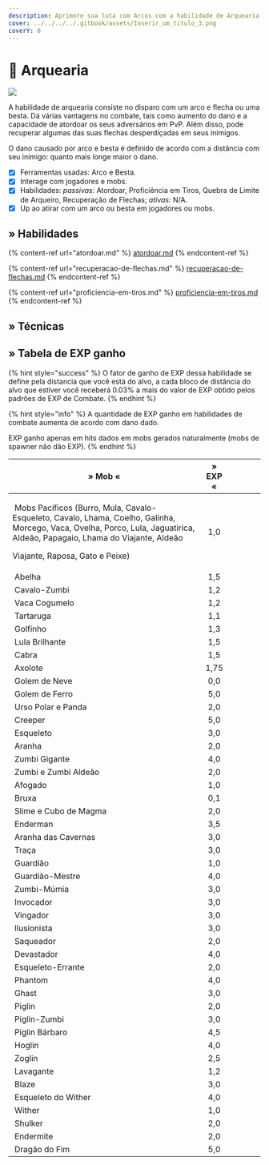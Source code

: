```yaml
---
description: Aprimore sua luta com Arcos com a habilidade de Arquearia!
cover: ../../../../.gitbook/assets/Inserir_um_titulo_3.png
coverY: 0
---
```


# 🏹 Arquearia

![](../../../../.gitbook/assets/ArcherySkill.webp)

A habilidade de arquearia consiste no disparo com um arco e flecha ou uma besta. Dá várias vantagens no combate, tais como aumento do dano e a capacidade de atordoar os seus adversários em PvP. Além disso, pode recuperar algumas das suas flechas desperdiçadas em seus inimigos.

O dano causado por arco e besta é definido de acordo com a distância com seu inimigo: quanto mais longe maior o dano.

* [x] Ferramentas usadas: <img src="../../../../.gitbook/assets/8483-minecraftbow.png" alt="" data-size="line">Arco e <img src="../../../../.gitbook/assets/Crossbow_Pull_1.webp" alt="" data-size="line">Besta.
* [x] Interage com jogadores e mobs.
* [x] Habilidades: _passivas:_ Atordoar, Proficiência em Tiros, Quebra de Limite de Arqueiro, Recuperação de Flechas; _ativas:_ N/A.
* [x] Up ao atirar com um arco ou besta em jogadores ou mobs.

## » Habilidades

{% content-ref url="atordoar.md" %}
[atordoar.md](atordoar.md)
{% endcontent-ref %}

{% content-ref url="recuperacao-de-flechas.md" %}
[recuperacao-de-flechas.md](recuperacao-de-flechas.md)
{% endcontent-ref %}

{% content-ref url="proficiencia-em-tiros.md" %}
[proficiencia-em-tiros.md](proficiencia-em-tiros.md)
{% endcontent-ref %}



## » Técnicas

## » Tabela de EXP ganho

{% hint style="success" %}
O fator de ganho de EXP dessa habilidade se define pela distancia que você está do alvo, a cada bloco de distância do alvo que estiver você receberá 0.03% a mais do valor de EXP obtido pelos padrões de EXP de Combate.
{% endhint %}

{% hint style="info" %}
A quantidade de EXP ganho em habilidades de combate aumenta de acordo com dano dado.

EXP ganho apenas em hits dados em mobs gerados naturalmente (mobs de spawner não dão EXP).
{% endhint %}

<table><thead><tr><th>» Mob «</th><th align="center">» EXP «</th><th data-hidden></th><th data-hidden></th><th data-hidden></th><th data-hidden></th></tr></thead><tbody><tr><td><p><img src="../../../../.gitbook/assets/Pig.webp" alt="" data-size="line"> Mobs Pacíficos (Burro, Mula, Cavalo-Esqueleto, Cavalo, Lhama, Coelho, Galinha, Morcego, Vaca, Ovelha, Porco, Lula, Jaguatirica, Aldeão, Papagaio, Lhama do Viajante, Aldeão </p><p>Viajante, Raposa, Gato e Peixe)</p></td><td align="center">1,0</td><td></td><td></td><td></td><td></td></tr><tr><td><img src="../../../../.gitbook/assets/Bee_types.webp" alt="" data-size="line"> Abelha</td><td align="center">1,5</td><td></td><td></td><td></td><td></td></tr><tr><td><img src="../../../../.gitbook/assets/Zombie_Horse.webp" alt="" data-size="line"> Cavalo-Zumbi</td><td align="center">1,2</td><td></td><td></td><td></td><td></td></tr><tr><td><img src="../../../../.gitbook/assets/Red_Mooshroom_JE4.webp" alt="" data-size="line"> Vaca Cogumelo</td><td align="center">1,2</td><td></td><td></td><td></td><td></td></tr><tr><td><img src="../../../../.gitbook/assets/Turtle.webp" alt="" data-size="line"> Tartaruga</td><td align="center">1,1</td><td></td><td></td><td></td><td></td></tr><tr><td><img src="../../../../.gitbook/assets/Dolphin.webp" alt="" data-size="line"> Golfinho</td><td align="center">1,3</td><td></td><td></td><td></td><td></td></tr><tr><td><img src="../../../../.gitbook/assets/Glow_Squid_JE1.webp" alt="" data-size="line"> Lula Brilhante</td><td align="center">1,5</td><td></td><td></td><td></td><td></td></tr><tr><td><img src="../../../../.gitbook/assets/Goat_JE1_BE1.webp" alt="" data-size="line"> Cabra</td><td align="center">1,5</td><td></td><td></td><td></td><td></td></tr><tr><td><img src="../../../../.gitbook/assets/Lucy_Axolotl_JE2.webp" alt="" data-size="line"> Axolote</td><td align="center">1,75</td><td></td><td></td><td></td><td></td></tr><tr><td><img src="../../../../.gitbook/assets/150px-Snow_Golem.webp" alt="" data-size="line"> Golem de Neve</td><td align="center">0,0</td><td></td><td></td><td></td><td></td></tr><tr><td><img src="../../../../.gitbook/assets/Iron_Golem_JE2_BE2.webp" alt="" data-size="line"> Golem de Ferro</td><td align="center">5,0</td><td></td><td></td><td></td><td></td></tr><tr><td><img src="../../../../.gitbook/assets/Polar_Bear.webp" alt="" data-size="line"> Urso Polar e Panda</td><td align="center">2,0</td><td></td><td></td><td></td><td></td></tr><tr><td><img src="../../../../.gitbook/assets/Creeper.webp" alt="" data-size="line"> Creeper</td><td align="center">5,0</td><td></td><td></td><td></td><td></td></tr><tr><td><img src="../../../../.gitbook/assets/Lefthandedskeleton.webp" alt="" data-size="line"> Esqueleto</td><td align="center">3,0</td><td></td><td></td><td></td><td></td></tr><tr><td><img src="../../../../.gitbook/assets/Spider_JE4_BE3.webp" alt="" data-size="line"> Aranha</td><td align="center">2,0</td><td></td><td></td><td></td><td></td></tr><tr><td><img src="../../../../.gitbook/assets/Zombie.webp" alt="" data-size="line"> Zumbi Gigante</td><td align="center">4,0</td><td></td><td></td><td></td><td></td></tr><tr><td><img src="../../../../.gitbook/assets/Zombie.webp" alt="" data-size="line"> Zumbi e Zumbi Aldeão</td><td align="center">2,0</td><td></td><td></td><td></td><td></td></tr><tr><td><img src="../../../../.gitbook/assets/Drowned_Throwing_Trident_Revision_1.webp" alt="" data-size="line"> Afogado</td><td align="center">1,0</td><td></td><td></td><td></td><td></td></tr><tr><td><img src="../../../../.gitbook/assets/Witch_BE.webp" alt="" data-size="line"> Bruxa</td><td align="center">0,1</td><td></td><td></td><td></td><td></td></tr><tr><td><img src="../../../../.gitbook/assets/Slime_JE3_BE2.webp" alt="" data-size="line"> Slime e Cubo de Magma</td><td align="center">2,0</td><td></td><td></td><td></td><td></td></tr><tr><td><img src="../../../../.gitbook/assets/Enderman_BE.webp" alt="" data-size="line"> Enderman</td><td align="center">3,5</td><td></td><td></td><td></td><td></td></tr><tr><td><img src="../../../../.gitbook/assets/Cave_Spider.webp" alt="" data-size="line"> Aranha das Cavernas</td><td align="center">3,0</td><td></td><td></td><td></td><td></td></tr><tr><td><img src="../../../../.gitbook/assets/Silverfish_JE1_BE1.webp" alt="" data-size="line"> Traça</td><td align="center">3,0</td><td></td><td></td><td></td><td></td></tr><tr><td><img src="../../../../.gitbook/assets/Guardian.webp" alt="" data-size="line"> Guardião</td><td align="center">1,0</td><td></td><td></td><td></td><td></td></tr><tr><td><img src="../../../../.gitbook/assets/Elder_Guardian.webp" alt="" data-size="line"> Guardião-Mestre</td><td align="center">4,0</td><td></td><td></td><td></td><td></td></tr><tr><td><img src="../../../../.gitbook/assets/Husk_Targeting.webp" alt="" data-size="line"> Zumbi-Múmia</td><td align="center">3,0</td><td></td><td></td><td></td><td></td></tr><tr><td><img src="../../../../.gitbook/assets/Evoker_attacking.webp" alt="" data-size="line"> Invocador</td><td align="center">3,0</td><td></td><td></td><td></td><td></td></tr><tr><td><img src="../../../../.gitbook/assets/Vindicator_Attacking_%281%29.webp" alt="" data-size="line"> Vingador</td><td align="center">3,0</td><td></td><td></td><td></td><td></td></tr><tr><td><img src="../../../../.gitbook/assets/Illusioner.webp" alt="" data-size="line"> Ilusionista</td><td align="center">3,0</td><td></td><td></td><td></td><td></td></tr><tr><td><img src="../../../../.gitbook/assets/Saqueador.webp" alt="" data-size="line"> Saqueador</td><td align="center">2,0</td><td></td><td></td><td></td><td></td></tr><tr><td><img src="../../../../.gitbook/assets/Ravager_JE1.webp" alt="" data-size="line"> Devastador</td><td align="center">4,0</td><td></td><td></td><td></td><td></td></tr><tr><td><img src="../../../../.gitbook/assets/Stray_JE2_BE4.webp" alt="" data-size="line"> Esqueleto-Errante</td><td align="center">2,0</td><td></td><td></td><td></td><td></td></tr><tr><td><img src="../../../../.gitbook/assets/Phantom.webp" alt="" data-size="line"> Phantom</td><td align="center">4,0</td><td></td><td></td><td></td><td></td></tr><tr><td><img src="../../../../.gitbook/assets/Ghast_shooting_JE2_BE2.webp" alt="" data-size="line"> Ghast</td><td align="center">3,0</td><td></td><td></td><td></td><td></td></tr><tr><td><img src="../../../../.gitbook/assets/Piglin_targeting_BE2.webp" alt="" data-size="line"> Piglin</td><td align="center">2,0</td><td></td><td></td><td></td><td></td></tr><tr><td><img src="../../../../.gitbook/assets/Zombified_Piglin_JE9.webp" alt="" data-size="line"> Piglin-Zumbi</td><td align="center">3,0</td><td></td><td></td><td></td><td></td></tr><tr><td><img src="../../../../.gitbook/assets/Piglin_Brute.webp" alt="" data-size="line"> Piglin Bárbaro</td><td align="center">4,5</td><td></td><td></td><td></td><td></td></tr><tr><td><img src="../../../../.gitbook/assets/Hoglin_JE2.webp" alt="" data-size="line"> Hoglin</td><td align="center">4,0</td><td></td><td></td><td></td><td></td></tr><tr><td><img src="../../../../.gitbook/assets/Zoglin.webp" alt="" data-size="line"> Zoglin</td><td align="center">2,5</td><td></td><td></td><td></td><td></td></tr><tr><td><img src="../../../../.gitbook/assets/Strider_JE2_BE2.webp" alt="" data-size="line"> Lavagante</td><td align="center">1,2</td><td></td><td></td><td></td><td></td></tr><tr><td><img src="../../../../.gitbook/assets/Blaze.webp" alt="" data-size="line"> Blaze</td><td align="center">3,0</td><td></td><td></td><td></td><td></td></tr><tr><td><img src="../../../../.gitbook/assets/Wither_Skeleton.webp" alt="" data-size="line"> Esqueleto do Wither</td><td align="center">4,0</td><td></td><td></td><td></td><td></td></tr><tr><td><img src="../../../../.gitbook/assets/Wither_JE2_BE2.webp" alt="" data-size="line"> Wither</td><td align="center">1,0</td><td></td><td></td><td></td><td></td></tr><tr><td><img src="../../../../.gitbook/assets/Shulker.webp" alt="" data-size="line"> Shulker</td><td align="center">2,0</td><td></td><td></td><td></td><td></td></tr><tr><td><img src="../../../../.gitbook/assets/Endermite.webp" alt="" data-size="line"> Endermite</td><td align="center">2,0</td><td></td><td></td><td></td><td></td></tr><tr><td><img src="../../../../.gitbook/assets/Ender_Dragon.webp" alt="" data-size="line"> Dragão do Fim</td><td align="center">5,0</td><td></td><td></td><td></td><td></td></tr></tbody></table>
